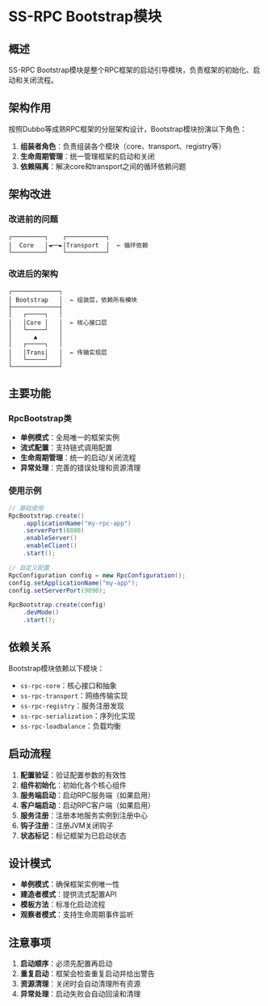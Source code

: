 # SS-RPC Bootstrap模块

## 概述

SS-RPC Bootstrap模块是整个RPC框架的启动引导模块，负责框架的初始化、启动和关闭流程。

## 架构作用

按照Dubbo等成熟RPC框架的分层架构设计，Bootstrap模块扮演以下角色：

1. **组装者角色**：负责组装各个模块（core、transport、registry等）
2. **生命周期管理**：统一管理框架的启动和关闭
3. **依赖隔离**：解决core和transport之间的循环依赖问题

## 架构改进

### 改进前的问题
```
┌─────────┐    ┌───────────┐
│  Core   │◄──►│Transport  │  ← 循环依赖
└─────────┘    └───────────┘
```

### 改进后的架构
```
┌─────────────┐
│ Bootstrap   │  ← 组装层，依赖所有模块
├─────────────┤
│   ┌─────┐   │
│   │Core │   │  ← 核心接口层
│   └─────┘   │
│      ▲      │
│   ┌─────┐   │
│   │Trans│   │  ← 传输实现层
│   └─────┘   │
└─────────────┘
```

## 主要功能

### RpcBootstrap类

- **单例模式**：全局唯一的框架实例
- **流式配置**：支持链式调用配置
- **生命周期管理**：统一的启动/关闭流程
- **异常处理**：完善的错误处理和资源清理

### 使用示例

```java
// 基础使用
RpcBootstrap.create()
    .applicationName("my-rpc-app")
    .serverPort(8080)
    .enableServer()
    .enableClient()
    .start();

// 自定义配置
RpcConfiguration config = new RpcConfiguration();
config.setApplicationName("my-app");
config.setServerPort(9090);

RpcBootstrap.create(config)
    .devMode()
    .start();
```

## 依赖关系

Bootstrap模块依赖以下模块：
- `ss-rpc-core`：核心接口和抽象
- `ss-rpc-transport`：网络传输实现
- `ss-rpc-registry`：服务注册发现
- `ss-rpc-serialization`：序列化实现
- `ss-rpc-loadbalance`：负载均衡

## 启动流程

1. **配置验证**：验证配置参数的有效性
2. **组件初始化**：初始化各个核心组件
3. **服务端启动**：启动RPC服务端（如果启用）
4. **客户端启动**：启动RPC客户端（如果启用）
5. **服务注册**：注册本地服务实例到注册中心
6. **钩子注册**：注册JVM关闭钩子
7. **状态标记**：标记框架为已启动状态

## 设计模式

- **单例模式**：确保框架实例唯一性
- **建造者模式**：提供流式配置API
- **模板方法**：标准化启动流程
- **观察者模式**：支持生命周期事件监听

## 注意事项

1. **启动顺序**：必须先配置再启动
2. **重复启动**：框架会检查重复启动并给出警告
3. **资源清理**：关闭时会自动清理所有资源
4. **异常处理**：启动失败会自动回滚和清理 